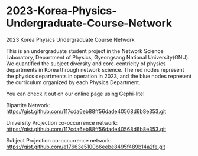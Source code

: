 # 2023-Korea-Physics-Undergraduate-Course-Network
2023 Korea Physics Undergraduate Course Network

This is an undergraduate student project in the Network Science Laboratory, Department of Physics, Gyeongsang National University(GNU). We quantified the subject diversity and core-centricity of physics departments in Korea through network science. The red nodes represent the physics departments in operation in 2023, and the blue nodes represent the curriculum organized by each Physics Department. 


You can check it out on our online page using Gephi-lite! 

Bipartite Network: https://gist.github.com/117cda6eb88ff56dade40568d6b8e353.git

University Projection co-occurrence network: https://gist.github.com/117cda6eb88ff56dade40568d6b8e353.git

Subject Projection co-occurrence network: https://gist.github.com/e17663e5100b6eebe8495f489b14a2fe.git
